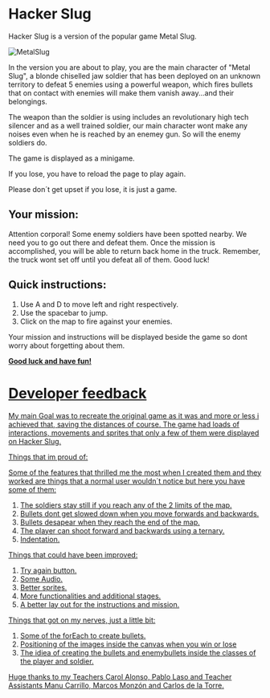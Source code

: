 # Hacker Slug

Hacker Slug is a version of the popular game Metal Slug.

![MetalSlug](https://www.comunidadxbox.com/wp-content/uploads/2020/06/metal-slug-2020-consolas.jpg)

In the version you are about to play, you are the main character of "Metal Slug", a blonde chiselled jaw soldier that has been deployed on an unknown territory to defeat 5 enemies using a powerful weapon, which fires bullets that on contact with enemies will make them vanish away...and their belongings.

The weapon than the soldier is using includes an revolutionary high tech silencer and as a well trained soldier, our main character wont make any noises even when he is reached by an enemey gun. So will the enemy soldiers do.

The game is displayed as a minigame.

If you lose, you have to reload the page to play again.

Please don´t get upset if you lose, it is just a game.


## Your mission:

Attention corporal! Some enemy soldiers have been spotted nearby. We need you
to go out there and defeat them. Once the mission is accomplished, you will be able to return
back home in the truck. Remember, the truck wont set off until you defeat all of them.
Good luck!

## Quick instructions:

1. Use A and D to move left and right respectively.
2. Use the spacebar to jump.
3. Click on the map to fire against your enemies.

Your mission and instructions will be displayed beside the game so dont worry about forgetting about them.

<a href="https://sergiovs93.github.io/Hacker-Slug/" rel="nofollow">


**Good luck and have fun!**

# Developer feedback

My main Goal was to recreate the original game as it was and more or less i achieved that, saving the distances of course. The game had loads of interactions, movements and sprites that only a few of them were displayed on Hacker Slug.

Things that im proud of:

Some of the features that thrilled me the most when I created them and they worked are things that a normal user wouldn´t notice but here you have some of them:

1. The soldiers stay still if you reach any of the 2 limits of the map.
2. Bullets dont get slowed down when you move forwards and backwards.
3. Bullets desapear when they reach the end of the map.
4. The player can shoot forward and backwards using a ternary.
5. Indentation.

Things that could have been improved:

1. Try again button.
2. Some Audio.
3. Better sprites.
4. More functionalities and additional stages.
5. A better lay out for the instructions and mission.

Things that got on my nerves, just a little bit:

1. Some of the forEach to create bullets.
2. Positioning of the images inside the canvas when you win or lose
3. The idiea of creating the bullets and enemybullets inside the classes of the player and soldier.

Huge thanks to my Teachers Carol Alonso, Pablo Laso and Teacher Assistants Manu Carrillo, Marcos Monzón and Carlos de la Torre.



